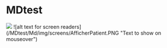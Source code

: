 # MDtest
<img src="Mdtest/Md/img/screens/AfficherPatient.PNG"/>
![alt text for screen readers](/MDtest/Md/img/screens/AfficherPatient.PNG "Text to show on mouseover")
